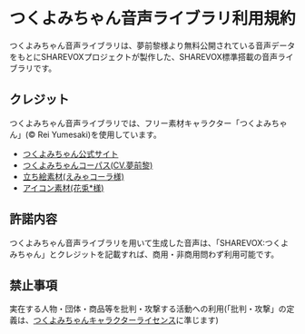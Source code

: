 # つくよみちゃん音声ライブラリ利用規約

つくよみちゃん音声ライブラリは、夢前黎様より無料公開されている音声データをもとにSHAREVOXプロジェクトが製作した、SHAREVOX標準搭載の音声ライブラリです。

## クレジット

つくよみちゃん音声ライブラリでは、フリー素材キャラクター「つくよみちゃん」(© Rei Yumesaki)を使用しています。

- [つくよみちゃん公式サイト](https://tyc.rei-yumesaki.net)
- [つくよみちゃんコーパス(CV.夢前黎)](https://tyc.rei-yumesaki.net/material/corpus/)
- [立ち絵素材(えみゃコーラ様)](https://tyc.rei-yumesaki.net/material/illust/)
- [アイコン素材(花兎*様)](https://tyc.rei-yumesaki.net/material/illust/)

## 許諾内容

つくよみちゃん音声ライブラリを用いて生成した音声は、「SHAREVOX:つくよみちゃん」とクレジットを記載すれば、商用・非商用問わず利用可能です。

## 禁止事項

実在する人物・団体・商品等を批判・攻撃する活動への利用(「批判・攻撃」の定義は、[つくよみちゃんキャラクターライセンス](https://tyc.rei-yumesaki.net/about/terms/#condition3)に準じます)
